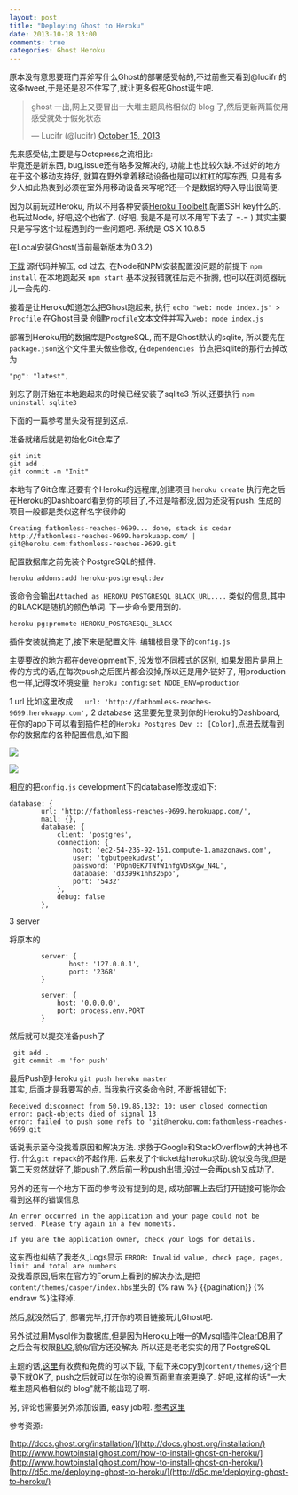 ```yaml
---
layout: post
title: "Deploying Ghost to Heroku"
date: 2013-10-18 13:00
comments: true
categories: Ghost Heroku
---
```


原本没有意思要班门弄斧写什么Ghost的部署感受帖的,不过前些天看到@lucifr 的这条tweet,于是还是忍不住写了,就让更多假死Ghost诞生吧.

<blockquote class="twitter-tweet"><p>ghost 一出,网上又要冒出一大堆主题风格相似的 blog 了,然后更新两篇使用感受就处于假死状态</p>&mdash; Lucifr (@lucifr) <a href="https://twitter.com/lucifr/statuses/390104155152343040">October 15, 2013</a></blockquote>
<script async src="//platform.twitter.com/widgets.js" charset="utf-8"></script>

先来感受帖,主要是与Octopress之流相比:  
毕竟还是新东西, bug,issue还有略多没解决的, 功能上也比较欠缺.不过好的地方在于这个移动支持好,  就算在野外拿着移动设备也是可以杠杠的写东西, 只是有多少人如此热衷到必须在室外用移动设备来写呢?还一个是数据的导入导出很简便. 


因为以前玩过Heroku, 所以不用各种安装[Heroku Toolbelt](https://toolbelt.heroku.com/),配置SSH key什么的. 也玩过Node, 好吧,这个也省了. (好吧, 我是不是可以不用写下去了 =.= ) 其实主要只是写写这个过程遇到的一些问题吧. 系统是 OS X 10.8.5

在Local安装Ghost(当前最新版本为0.3.2)  

[下载](https://en.ghost.org/download/) 源代码并解压, cd 过去, 在Node和NPM安装配置没问题的前提下
`npm install`
在本地跑起来
`npm start`
基本没报错就往后走不折腾, 也可以在浏览器玩儿一会先的. 

接着是让Heroku知道怎么把Ghost跑起来, 执行
`echo "web: node index.js" > Procfile`
在Ghost目录 创建`Procfile`文本文件并写入`web: node index.js`

部署到Heroku用的数据库是PostgreSQL, 而不是Ghost默认的sqlite, 所以要先在
`package.json`这个文件里头做些修改, 在`dependencies `节点把sqlite的那行去掉改为

`"pg": "latest",`

别忘了刚开始在本地跑起来的时候已经安装了sqlite3
所以,还要执行
`npm uninstall sqlite3`

下面的一篇参考里头没有提到这点.

准备就绪后就是初始化Git仓库了
```
git init
git add .
git commit -m "Init"
```

本地有了Git仓库,还要有个Heroku的远程库,创建项目
`heroku create`
执行完之后在Heroku的Dashboard看到你的项目了,不过是啥都没,因为还没有push.
生成的项目一般都是类似这样名字很帅的
```
Creating fathomless-reaches-9699... done, stack is cedar
http://fathomless-reaches-9699.herokuapp.com/ | git@heroku.com:fathomless-reaches-9699.git
```

配置数据库之前先装个PostgreSQL的插件.

`heroku addons:add heroku-postgresql:dev`

该命令会输出`Attached as HEROKU_POSTGRESQL_BLACK_URL....` 类似的信息,其中的BLACK是随机的颜色单词. 下一步命令要用到的.

`heroku pg:promote HEROKU_POSTGRESQL_BLACK`

插件安装就搞定了,接下来是配置文件. 编辑根目录下的`config.js`

主要要改的地方都在development下, 没发觉不同模式的区别, 如果发图片是用上传的方式的话,在每次push之后图片都会没掉,所以还是用外链好了, 用production也一样,记得改环境变量`
heroku config:set NODE_ENV=production`

1 url
比如这里改成`   url: 'http://fathomless-reaches-9699.herokuapp.com',`
2 database
这里要先登录到你的Heroku的Dashboard, 在你的app下可以看到插件栏的`Heroku Postgres Dev :: [Color]`,点进去就看到你的数据库的各种配置信息,如下图:

![](https://g3axqg.dm2301.livefilestore.com/y2pAXIXhAaAoKzlQnO0BMJtfAxFJpGGYjlu_qbNuISsChkrL3vj1grBXJW0RDIbw1kZPze2If1ZX_jQDNy9SDU-8RpPHYc94USB54Mx7Dc6r04/QQ20131018-3.png?psid=1)

![](https://g3yyhw.dm2302.livefilestore.com/y2pKkKpTuU-QBtu3ZzKEfcZGPiHuH_oRCDn1dBt7N0wCh9uLkSGkqdjbc8f09uPvejIoGEOoUdn-IQICWWQVUCIvI3ZGdECSNfyRgXtd4JrTRo/QQ20131018-4.png?psid=1)

相应的把`config.js` development下的database修改成如下:
```
database: {
        url: 'http://fathomless-reaches-9699.herokuapp.com/',
        mail: {},
        database: {
            client: 'postgres',
            connection: {
                host: 'ec2-54-235-92-161.compute-1.amazonaws.com',
                user: 'tgbutpeekudvst',
                password: 'POpn0EK7TNfW1nfgVDsXgw_N4L',
                database: 'd3399k1nh326po',
                port: '5432'
            },
            debug: false
        },
```
3 server

将原本的
```
        server: {
               host: '127.0.0.1',
               port: '2368'
        }
```

```
        server: {
            host: '0.0.0.0',
            port: process.env.PORT
        }
```

然后就可以提交准备push了

```
 git add .
 git commit -m 'for push'
```
最后Push到Heroku
`git push heroku master`  
其实, 后面才是我要写的点. 当我执行这条命令时,
不断报错如下:
```
Received disconnect from 50.19.85.132: 10: user closed connection
error: pack-objects died of signal 13
error: failed to push some refs to 'git@heroku.com:fathomless-reaches-9699.git'
```

话说表示至今没找着原因和解决方法.
求救于Google和StackOverflow的大神也不行. 什么`git repack`的不起作用. 后来发了个ticket给heroku求助.貌似没鸟我,但是第二天忽然就好了,能push了.然后前一秒push出错,没过一会再push又成功了.

另外的还有一个地方下面的参考没有提到的是, 成功部署上去后打开链接可能你会看到这样的错误信息

```
An error occurred in the application and your page could not be served. Please try again in a few moments.

If you are the application owner, check your logs for details.
```

这东西也纠结了我老久,Logs显示
`ERROR: Invalid value, check page, pages, limit and total are numbers`  
没找着原因,后来在官方的Forum上看到的解决办法,是把`content/themes/casper/index.hbs`里头的 {% raw %} {{pagination}} {% endraw %}注释掉.

然后,就没然后了, 部署完毕,打开你的项目链接玩儿Ghost吧.

另外试过用Mysql作为数据库,但是因为Heroku上唯一的Mysql插件[ClearDB]()用了之后会有权限[BUG](https://github.com/TryGhost/Ghost/issues/863),貌似官方还没解决. 所以还是老老实实的用了PostgreSQL

主题的话,[这里](http://marketplace.ghost.org/)有收费和免费的可以下载, 下载下来copy到`content/themes/`这个目录下就OK了, push之后就可以在你的设置页面里直接更换了. 好吧,这样的话"一大堆主题风格相似的 blog"就不能出现了啊.

另, 评论也需要另外添加设置, easy job啦. [参考这里](http://christophvoigt.com/enable-comments-on-ghost-with-disqus/)

参考资源:

[http://docs.ghost.org/installation/](http://docs.ghost.org/installation/)  
[http://www.howtoinstallghost.com/how-to-install-ghost-on-heroku/](http://www.howtoinstallghost.com/how-to-install-ghost-on-heroku/)  
[http://d5c.me/deploying-ghost-to-heroku/](http://d5c.me/deploying-ghost-to-heroku/)
